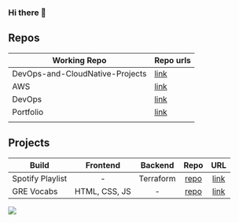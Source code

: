 ### Hi there 👋

<!-- # All My Projects

All of [Vidya's](https://vidyart29.github.io/) projects. -->

## Repos

|  Working Repo |  Repo urls |
| ------------- |------------- |
|  DevOps-and-CloudNative-Projects | [link](https://github.com/Vidyart29/DevOps-and-CloudNative-Projects)   |
|AWS | [link](https://github.com/Vidyart29/AWS)|
| DevOps  | [link](https://github.com/Vidyart29/DevOps)  |
| Portfolio  | [link](https://github.com/Vidyart29/vidyart29.github.io)  |
| | 

## Projects
| Build   |   Frontend | Backend | Repo | URL |
| --------- | :------------------------------------------------: |:------------------------------------------------: | :------------------------------------------------: | :------------------------------------------------: | 
| Spotify Playlist | -  | Terraform | [repo](https://github.com/Vidyart29/music-playlist) | [link](https://open.spotify.com/playlist/65qK5Gq1aK8HQ5KcJgPbxJ) | 
| GRE Vocabs | HTML, CSS, JS  | - | [repo](https://github.com/Vidyart29/GRE_Vocabulary) | [link](https://github.com/Vidyart29/GRE_Vocabulary) | 


<!--
**Vidyart29/Vidyart29** is a ✨ _special_ ✨ repository because its `README.md` (this file) appears on your GitHub profile.

Here are some ideas to get you started:

- 🔭 I’m currently working on ...
- 🌱 I’m currently learning ...
- 👯 I’m looking to collaborate on ...
- 🤔 I’m looking for help with ...
- 💬 Ask me about ...
- 📫 How to reach me: ...
- 😄 Pronouns: ...
- ⚡ Fun fact: ...
-->

[![](https://visitcount.itsvg.in/api?id=vidyarautela&label=Profile%20Views&icon=0&pretty=false)](https://visitcount.itsvg.in)
